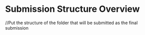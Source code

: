 # Submission Structure Overview

//Put the structure of the folder that will be submitted as the final submission
